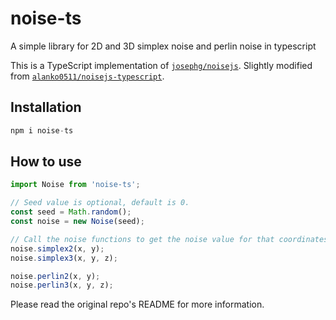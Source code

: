 # noise-ts

A simple library for 2D and 3D simplex noise and perlin noise in typescript

This is a TypeScript implementation of [`josephg/noisejs`](https://github.com/josephg/noisejs). Slightly modified from [`alanko0511/noisejs-typescript`](https://github.com/alanko0511/noisejs-typescript).

## Installation
```python
npm i noise-ts
```

## How to use
```js
import Noise from 'noise-ts';

// Seed value is optional, default is 0.
const seed = Math.random();
const noise = new Noise(seed);

// Call the noise functions to get the noise value for that coordinates.
noise.simplex2(x, y);
noise.simplex3(x, y, z);

noise.perlin2(x, y);
noise.perlin3(x, y, z);
```
Please read the original repo's README for more information.
